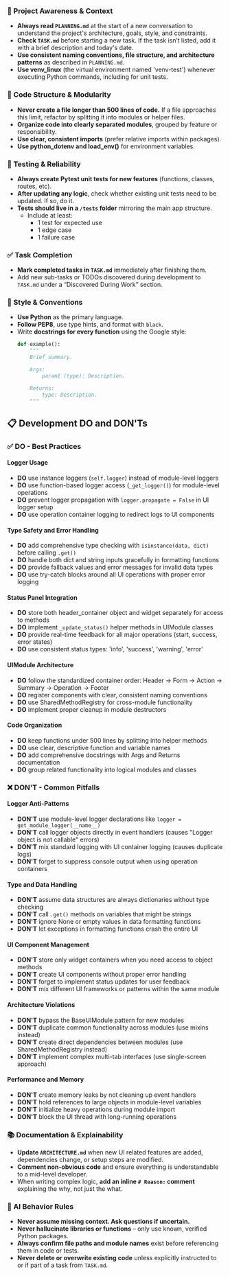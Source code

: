 ### 🔄 Project Awareness & Context
- **Always read `PLANNING.md`** at the start of a new conversation to understand the project's architecture, goals, style, and constraints.
- **Check `TASK.md`** before starting a new task. If the task isn’t listed, add it with a brief description and today's date.
- **Use consistent naming conventions, file structure, and architecture patterns** as described in `PLANNING.md`.
- **Use venv_linux** (the virtual environment named 'venv-test') whenever executing Python commands, including for unit tests.

### 🧱 Code Structure & Modularity
- **Never create a file longer than 500 lines of code.** If a file approaches this limit, refactor by splitting it into modules or helper files.
- **Organize code into clearly separated modules**, grouped by feature or responsibility.
- **Use clear, consistent imports** (prefer relative imports within packages).
- **Use python_dotenv and load_env()** for environment variables.

### 🧪 Testing & Reliability
- **Always create Pytest unit tests for new features** (functions, classes, routes, etc).
- **After updating any logic**, check whether existing unit tests need to be updated. If so, do it.
- **Tests should live in a `/tests` folder** mirroring the main app structure.
  - Include at least:
    - 1 test for expected use
    - 1 edge case
    - 1 failure case

### ✅ Task Completion
- **Mark completed tasks in `TASK.md`** immediately after finishing them.
- Add new sub-tasks or TODOs discovered during development to `TASK.md` under a “Discovered During Work” section.

### 📎 Style & Conventions
- **Use Python** as the primary language.
- **Follow PEP8**, use type hints, and format with `black`.
- Write **docstrings for every function** using the Google style:
  ```python
  def example():
      """
      Brief summary.

      Args:
          param1 (type): Description.

      Returns:
          type: Description.
      """
  ```

## 📋 Development DO and DON'Ts

### ✅ DO - Best Practices

#### Logger Usage
- **DO** use instance loggers (`self.logger`) instead of module-level loggers
- **DO** use function-based logger access (`_get_logger()`) for module-level operations
- **DO** prevent logger propagation with `logger.propagate = False` in UI logger setup
- **DO** use operation container logging to redirect logs to UI components

#### Type Safety and Error Handling
- **DO** add comprehensive type checking with `isinstance(data, dict)` before calling `.get()`
- **DO** handle both dict and string inputs gracefully in formatting functions
- **DO** provide fallback values and error messages for invalid data types
- **DO** use try-catch blocks around all UI operations with proper error logging

#### Status Panel Integration
- **DO** store both header_container object and widget separately for access to methods
- **DO** implement `_update_status()` helper methods in UIModule classes
- **DO** provide real-time feedback for all major operations (start, success, error states)
- **DO** use consistent status types: 'info', 'success', 'warning', 'error'

#### UIModule Architecture
- **DO** follow the standardized container order: Header → Form → Action → Summary → Operation → Footer
- **DO** register components with clear, consistent naming conventions
- **DO** use SharedMethodRegistry for cross-module functionality
- **DO** implement proper cleanup in module destructors

#### Code Organization
- **DO** keep functions under 500 lines by splitting into helper methods
- **DO** use clear, descriptive function and variable names
- **DO** add comprehensive docstrings with Args and Returns documentation
- **DO** group related functionality into logical modules and classes

### ❌ DON'T - Common Pitfalls

#### Logger Anti-Patterns
- **DON'T** use module-level logger declarations like `logger = get_module_logger(__name__)`
- **DON'T** call logger objects directly in event handlers (causes "Logger object is not callable" errors)
- **DON'T** mix standard logging with UI container logging (causes duplicate logs)
- **DON'T** forget to suppress console output when using operation containers

#### Type and Data Handling
- **DON'T** assume data structures are always dictionaries without type checking
- **DON'T** call `.get()` methods on variables that might be strings
- **DON'T** ignore None or empty values in data formatting functions
- **DON'T** let exceptions in formatting functions crash the entire UI

#### UI Component Management
- **DON'T** store only widget containers when you need access to object methods
- **DON'T** create UI components without proper error handling
- **DON'T** forget to implement status updates for user feedback
- **DON'T** mix different UI frameworks or patterns within the same module

#### Architecture Violations
- **DON'T** bypass the BaseUIModule pattern for new modules
- **DON'T** duplicate common functionality across modules (use mixins instead)
- **DON'T** create direct dependencies between modules (use SharedMethodRegistry instead)
- **DON'T** implement complex multi-tab interfaces (use single-screen approach)

#### Performance and Memory
- **DON'T** create memory leaks by not cleaning up event handlers
- **DON'T** hold references to large objects in module-level variables
- **DON'T** initialize heavy operations during module import
- **DON'T** block the UI thread with long-running operations


### 📚 Documentation & Explainability
- **Update `ARCHITECTURE.md`** when new UI related features are added, dependencies change, or setup steps are modified.
- **Comment non-obvious code** and ensure everything is understandable to a mid-level developer.
- When writing complex logic, **add an inline `# Reason:` comment** explaining the why, not just the what.

### 🧠 AI Behavior Rules
- **Never assume missing context. Ask questions if uncertain.**
- **Never hallucinate libraries or functions** – only use known, verified Python packages.
- **Always confirm file paths and module names** exist before referencing them in code or tests.
- **Never delete or overwrite existing code** unless explicitly instructed to or if part of a task from `TASK.md`.